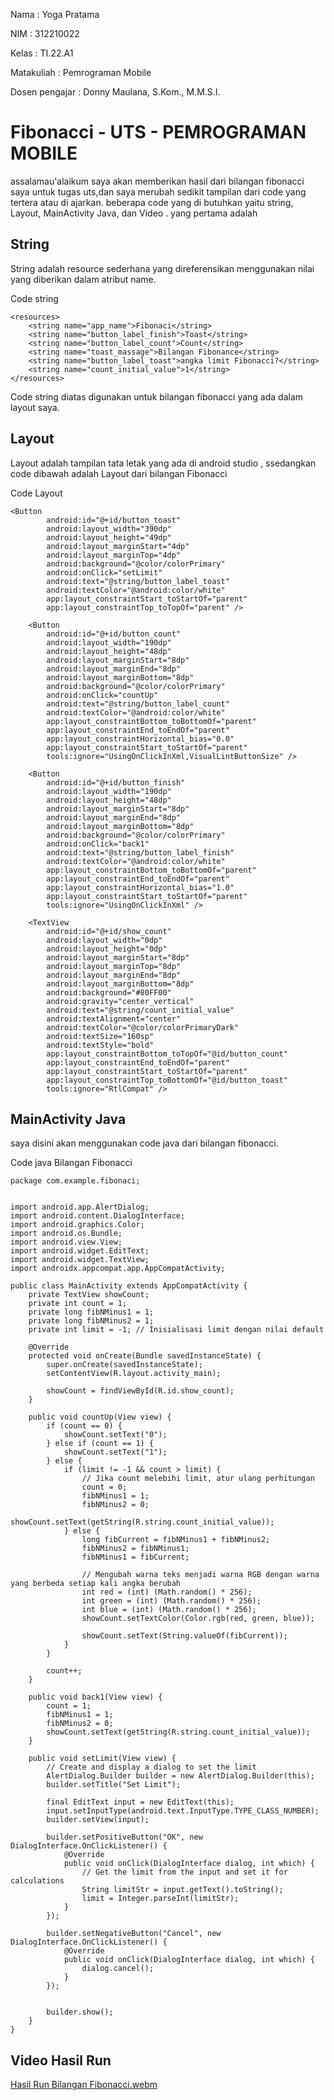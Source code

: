 Nama : Yoga Pratama

NIM  : 312210022

Kelas : TI.22.A1

Matakuliah : Pemrograman Mobile

Dosen pengajar : Donny Maulana, S.Kom., M.M.S.I.

# Fibonacci - UTS - PEMROGRAMAN MOBILE

assalamau'alaikum saya akan memberikan hasil dari bilangan fibonacci saya untuk tugas uts,dan saya merubah sedikit tampilan dari code yang tertera atau di ajarkan.
beberapa code yang di butuhkan yaitu string, Layout, MainActivity Java, dan Video  .
yang pertama adalah

## String 

String adalah resource sederhana yang direferensikan menggunakan nilai yang diberikan dalam atribut name.

Code string 
````
<resources>
    <string name="app_name">Fibonaci</string>
    <string name="button_label_finish">Toast</string>
    <string name="button_label_count">Count</string>
    <string name="toast_massage">Bilangan Fibonance</string>
    <string name="button_label_toast">angka limit Fibonacci?</string>
    <string name="count_initial_value">1</string>
</resources>
````
Code string diatas digunakan untuk bilangan fibonacci yang ada dalam layout saya.

## Layout

Layout adalah tampilan tata letak yang ada di android studio , ssedangkan code dibawah adalah Layout dari bilangan Fibonacci 

Code Layout
````
<Button
        android:id="@+id/button_toast"
        android:layout_width="390dp"
        android:layout_height="49dp"
        android:layout_marginStart="4dp"
        android:layout_marginTop="4dp"
        android:background="@color/colorPrimary"
        android:onClick="setLimit"
        android:text="@string/button_label_toast"
        android:textColor="@android:color/white"
        app:layout_constraintStart_toStartOf="parent"
        app:layout_constraintTop_toTopOf="parent" />

    <Button
        android:id="@+id/button_count"
        android:layout_width="190dp"
        android:layout_height="48dp"
        android:layout_marginStart="8dp"
        android:layout_marginEnd="8dp"
        android:layout_marginBottom="8dp"
        android:background="@color/colorPrimary"
        android:onClick="countUp"
        android:text="@string/button_label_count"
        android:textColor="@android:color/white"
        app:layout_constraintBottom_toBottomOf="parent"
        app:layout_constraintEnd_toEndOf="parent"
        app:layout_constraintHorizontal_bias="0.0"
        app:layout_constraintStart_toStartOf="parent"
        tools:ignore="UsingOnClickInXml,VisualLintButtonSize" />

    <Button
        android:id="@+id/button_finish"
        android:layout_width="190dp"
        android:layout_height="48dp"
        android:layout_marginStart="8dp"
        android:layout_marginEnd="8dp"
        android:layout_marginBottom="8dp"
        android:background="@color/colorPrimary"
        android:onClick="back1"
        android:text="@string/button_label_finish"
        android:textColor="@android:color/white"
        app:layout_constraintBottom_toBottomOf="parent"
        app:layout_constraintEnd_toEndOf="parent"
        app:layout_constraintHorizontal_bias="1.0"
        app:layout_constraintStart_toStartOf="parent"
        tools:ignore="UsingOnClickInXml" />

    <TextView
        android:id="@+id/show_count"
        android:layout_width="0dp"
        android:layout_height="0dp"
        android:layout_marginStart="8dp"
        android:layout_marginTop="8dp"
        android:layout_marginEnd="8dp"
        android:layout_marginBottom="8dp"
        android:background="#80FF00"
        android:gravity="center_vertical"
        android:text="@string/count_initial_value"
        android:textAlignment="center"
        android:textColor="@color/colorPrimaryDark"
        android:textSize="160sp"
        android:textStyle="bold"
        app:layout_constraintBottom_toTopOf="@id/button_count"
        app:layout_constraintEnd_toEndOf="parent"
        app:layout_constraintStart_toStartOf="parent"
        app:layout_constraintTop_toBottomOf="@id/button_toast"
        tools:ignore="RtlCompat" />
````

## MainActivity Java

saya disini akan menggunakan code java dari bilangan fibonacci.

Code java Bilangan Fibonacci  

````
package com.example.fibonaci;


import android.app.AlertDialog;
import android.content.DialogInterface;
import android.graphics.Color;
import android.os.Bundle;
import android.view.View;
import android.widget.EditText;
import android.widget.TextView;
import androidx.appcompat.app.AppCompatActivity;

public class MainActivity extends AppCompatActivity {
    private TextView showCount;
    private int count = 1;
    private long fibNMinus1 = 1;
    private long fibNMinus2 = 1;
    private int limit = -1; // Inisialisasi limit dengan nilai default

    @Override
    protected void onCreate(Bundle savedInstanceState) {
        super.onCreate(savedInstanceState);
        setContentView(R.layout.activity_main);

        showCount = findViewById(R.id.show_count);
    }

    public void countUp(View view) {
        if (count == 0) {
            showCount.setText("0");
        } else if (count == 1) {
            showCount.setText("1");
        } else {
            if (limit != -1 && count > limit) {
                // Jika count melebihi limit, atur ulang perhitungan
                count = 0;
                fibNMinus1 = 1;
                fibNMinus2 = 0;
                showCount.setText(getString(R.string.count_initial_value));
            } else {
                long fibCurrent = fibNMinus1 + fibNMinus2;
                fibNMinus2 = fibNMinus1;
                fibNMinus1 = fibCurrent;

                // Mengubah warna teks menjadi warna RGB dengan warna yang berbeda setiap kali angka berubah
                int red = (int) (Math.random() * 256);
                int green = (int) (Math.random() * 256);
                int blue = (int) (Math.random() * 256);
                showCount.setTextColor(Color.rgb(red, green, blue));

                showCount.setText(String.valueOf(fibCurrent));
            }
        }

        count++;
    }

    public void back1(View view) {
        count = 1;
        fibNMinus1 = 1;
        fibNMinus2 = 0;
        showCount.setText(getString(R.string.count_initial_value));
    }

    public void setLimit(View view) {
        // Create and display a dialog to set the limit
        AlertDialog.Builder builder = new AlertDialog.Builder(this);
        builder.setTitle("Set Limit");

        final EditText input = new EditText(this);
        input.setInputType(android.text.InputType.TYPE_CLASS_NUMBER);
        builder.setView(input);

        builder.setPositiveButton("OK", new DialogInterface.OnClickListener() {
            @Override
            public void onClick(DialogInterface dialog, int which) {
                // Get the limit from the input and set it for calculations
                String limitStr = input.getText().toString();
                limit = Integer.parseInt(limitStr);
            }
        });

        builder.setNegativeButton("Cancel", new DialogInterface.OnClickListener() {
            @Override
            public void onClick(DialogInterface dialog, int which) {
                dialog.cancel();
            }
        });


        builder.show();
    }
}
````

## Video Hasil Run

[Hasil Run Bilangan Fibonacci.webm](https://github.com/yogafrtm25/Fibonacci/assets/115678171/fd28a67f-3470-45a1-be2c-13f3a97108e4)





